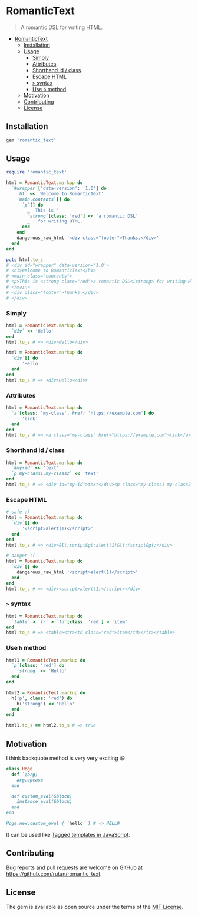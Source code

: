 # RomanticText

> A romantic DSL for writing HTML.

<!-- TOC -->

- [RomanticText](#romantictext)
    - [Installation](#installation)
    - [Usage](#usage)
        - [Simply](#simply)
        - [Attributes](#attributes)
        - [Shorthand id / class](#shorthand-id--class)
        - [Escape HTML](#escape-html)
        - [`>` syntax](#-syntax)
        - [Use `h` method](#use-h-method)
    - [Motivation](#motivation)
    - [Contributing](#contributing)
    - [License](#license)

<!-- /TOC -->

## Installation

```ruby
gem 'romantic_text'
```

## Usage

```ruby
require 'romantic_text'

html = RomanticText.markup do
  `#wrapper`['data-version': '1.0'] do
    `h1` << 'Welcome to RomanticText'
    `main.contents`[] do
      `p`[] do
        _ 'This is '
        `strong`[class: 'red'] << 'a romantic DSL'
        _ ' for writing HTML.'
      end
    end
    dangerous_raw_html '<div class="footer">Thanks.</div>'
  end
end

puts html.to_s
# <div id="wrapper" data-version='1.0'>
# <h1>Welcome to RomanticText</h1>
# <main class="contents">
# <p>This is <strong class="red">a romantic DSL</strong> for writing HTML.</p>
# </main>
# <div class="footer">Thanks.</div>
# </div>
```

### Simply

```ruby
html = RomanticText.markup do
  `div` << 'Hello'
end
html.to_s # => <div>Hello</div>

html = RomanticText.markup do
  `div`[] do
    _ 'Hello'
  end
end
html.to_s # => <div>Hello</div>
```

### Attributes

```ruby
html = RomanticText.markup do
  `a`[class: 'my-class', href: 'https://example.com'] do
    _ 'link'
  end
end
html.to_s # => <a class="my-class" href="https://example.com">link</a>
```

### Shorthand id / class

```ruby
html = RomanticText.markup do
  `#my-id` << 'text'
  `p.my-class1.my-class2` << 'text'
end
html.to_s # => <div id="my-id">text</div><p class="my-class1 my-class2">text</p>
```

### Escape HTML

```ruby
# safe :)
html = RomanticText.markup do
  `div`[] do
    _ '<script>alert(1)</script>'
  end
end
html.to_s # => <div>&lt;script&gt;alert(1)&lt;/script&gt;</div>

# danger :(
html = RomanticText.markup do
  `div`[] do
    dangerous_raw_html '<script>alert(1)</script>'
  end
end
html.to_s # => <div><script>alert(1)</script></div>
```

### `>` syntax

```ruby
html = RomanticText.markup do
  `table` > `tr` > `td`[class: 'red'] > 'item'
end
html.to_s # => <table><tr><td class="red">item</td></tr></table>
```

### Use `h` method

```ruby
html1 = RomanticText.markup do
  `p`[class: 'red'] do
    `strong` << 'Hello'
  end
end

html2 = RomanticText.markup do
  h('p', class: 'red') do
    h('strong') << 'Hello'
  end
end

html1.to_s == html2.to_s # => true
```

## Motivation

I think backquote method is very very exciting :laughing:

```ruby
class Hoge
  def `(arg)
    arg.upcase
  end

  def custom_eval(&block)
    instance_eval(&block)
  end
end

Hoge.new.custom_eval { `hello` } # => HELLO
```

It can be used like [Tagged templates in JavaScript](https://developer.mozilla.org/en-US/docs/Web/JavaScript/Reference/Template_literals).

## Contributing

Bug reports and pull requests are welcome on GitHub at https://github.com/rutan/romantic_text.

## License

The gem is available as open source under the terms of the [MIT License](https://opensource.org/licenses/MIT).
